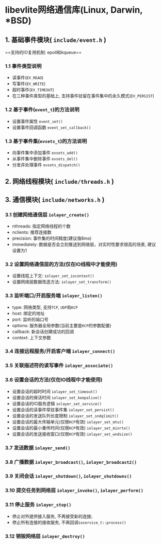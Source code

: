 # libevlite网络通信库(Linux, Darwin, \*BSD)

## 1. 基础事件模块( `include/event.h` )
==支持的IO复用机制: epoll和kqueue==
### 1.1 事件类型说明
- 读事件(`EV_READ`)
- 写事件(`EV_WRITE`)
- 超时事件(`EV_TIMEOUT`)
- 在三种事件类型的基础上, 支持事件驻留在事件集中的永久模式(`EV_PERSIST`)

### 1.2 基于事件(`event_t`)的方法说明
- 设置事件属性 `event_set()`
- 设置事件回调函数 `event_set_callback()`

### 1.3 基于事件集(`evsets_t`)的方法说明
- 向事件集中添加事件 `evsets_add()`
- 从事件集中删除事件 `evsets_del()`
- 分发并处理事件 `evsets_dispatch()`

## 2. 网络线程模块( `include/threads.h` )

## 3. 通信模块( `include/networks.h` )

### 3.1 创建网络通信层 `iolayer_create()`
- nthreads: 指定网络线程的个数
- nclients: 推荐连接数
- precision: 事件集的时间精度(建议值8ms)
- immediately: 数据是否会立刻推送到网络层，对实时性要求很高的场景, 建议设置为1

### 3.2 设置网络通信层的方法(仅在IO线程中才能使用)
- 设置线程上下文: `iolayer_set_iocontext()`
- 设置网络层数据改造方法: `iolayer_set_transform()`

### 3.3 监听端口/开启服务端 `iolayer_listen()`
- type: 网络类型, 支持`TCP`, `UDP`和`KCP`
- host: 绑定的地址
- port: 监听的端口号
- options: 服务器全局参数(当前主要是`KCP`的参数配置)
- callback: 新会话创建成功的回调
- context: 上下文参数

### 3.4 连接远程服务/开启客户端 `iolayer_connect()`

### 3.5 关联描述符的读写事件 `iolayer_associate()`

### 3.6 设置会话的方法(仅在IO线程中才能使用)
- 设置会话的超时时间 `iolayer_set_timeout()`
- 设置会话的保活时间 `iolayer_set_keepalive()`
- 设置会话的IO服务逻辑 `iolayer_set_service()`
- 设置会话的读事件常驻事件集 `iolayer_set_persist()`
- 设置会话的发送队列长度限制 `iolayer_set_sndqlimit()`
- 设置会话的最大传输单元(仅限`KCP`有效) `iolayer_set_mtu()`
- 设置会话的最小重传时间(仅限`KCP`有效) `iolayer_set_minrto()`
- 设置会话的发送接收窗口(仅限`KCP`有效) `iolayer_set_wndsize()`

### 3.7 发送数据 `iolayer_send()`

### 3.8 广播数据 `iolayer_broadcast()`, `iolayer_broadcast2()`

### 3.9 关闭会话 `iolayer_shutdown()`, `iolayer_shutdowns()`

### 3.10 提交任务到网络层 `iolayer_invoke()`, `iolayer_perform()`

### 3.11 停止服务 `iolayer_stop()`
- 停止对外提供接入服务, 不再接受新的连接;
- 停止所有连接的接收服务, 不再回调`ioservice_t::process()`

### 3.12 销毁网络层 `iolayer_destroy()`
